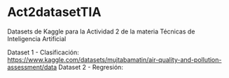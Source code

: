 # Act2datasetTIA

Datasets de Kaggle para la Actividad 2 de la materia Técnicas de Inteligencia Artificial

Dataset 1 - Clasificación: https://www.kaggle.com/datasets/mujtabamatin/air-quality-and-pollution-assessment/data
Dataset 2 - Regresión: 
